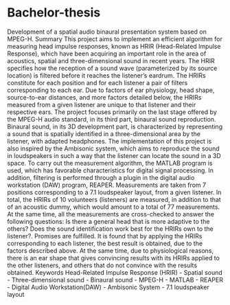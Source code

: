 # Bachelor-thesis
Development of a spatial audio binaural presentation system based on MPEG-H.
Summary
This project aims to implement an efficient algorithm for measuring head impulse
responses, known as HRIR (Head-Related Impulse Response), which have been
acquiring an important role in the area of acoustics, spatial and three-dimensional sound in
recent years.
The HRIR specifies how the reception of a sound wave (parameterized by its
source location) is filtered before it reaches the listener’s eardrum. The HRIRs
constitute for each position and for each listener a pair of filters corresponding to each ear.
Due to factors of ear physiology, head shape, source-to-ear distances, and more factors detailed below, the HRIRs measured from a given listener are unique to that listener and their
respective ears.
The project focuses primarily on the last stage offered by the MPEG-H audio
standard, in its third part, binaural sound reproduction. Binaural sound, in its 3D
development part, is characterized by representing a sound that is spatially identified in a
three-dimensional area by the listener, with adapted headphones. The implementation of
this project is also inspired by the Ambisonic system, which aims to reproduce the sound
in loudspeakers in such a way that the listener can locate the sound in a 3D space. To
carry out the measurement algorithm, the MATLAB program is used, which has favorable
characteristics for digital signal processing. In addition, filtering is performed through a plugin in the digital audio workstation (DAW) program, REAPER.
Measurements are taken from 7 positions corresponding to a 7.1 loudspeaker layout, from a
given listener. In total, the HRIRs of 10 volunteers (listeners) are measured, in addition to
that of an acoustic dummy, which would amount to a total of 77 measurements. At the same
time, all the measurements are cross-checked to answer the following questions: Is there a
general head that is more adaptive to the others? Does the sound identification
work best for the HRIRs own to the listener?.
Promises are fulfilled. It is found that by applying the HRIRs corresponding to each listener,
the best result is obtained, due to the factors described above. At the same time, due to
physiological reasons, there is an ear shape that gives convincing results with its HRIRs
applied to the other listeners, and others that do not convince with the results obtained.
Keywords
Head-Related Impulse Response (HRIR) - Spatial sound - Three-dimensional sound - Binaural
sound - MPEG-H - MATLAB - REAPER - Digital Audio Workstation(DAW) - Ambisonic
System - 7.1 loudspeaker layout

